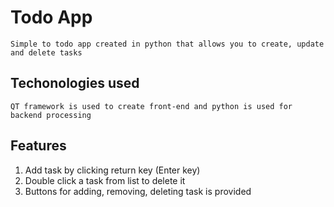# Todo App
`Simple to todo app created in python that allows you to create, update and delete tasks`
## Techonologies used
`QT framework is used to create front-end and python is used for backend processing`
## Features
1. Add task by clicking return key (Enter key)
2. Double click a task from list to delete it
3. Buttons for adding, removing, deleting task is provided